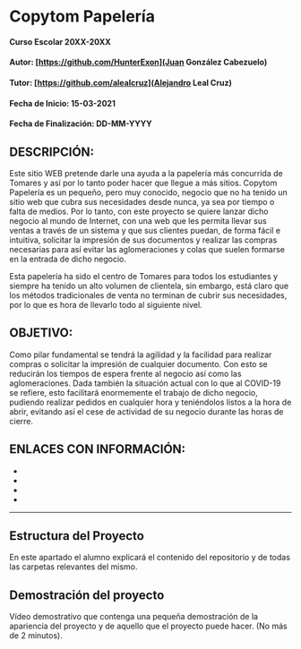 # Copytom Papelería

#### Curso Escolar 20XX-20XX
#### Autor: [https://github.com/HunterExon](Juan González Cabezuelo)
#### Tutor: [https://github.com/alealcruz](Alejandro Leal Cruz)
#### Fecha de Inicio: 15-03-2021
#### Fecha de Finalización: DD-MM-YYYY

## DESCRIPCIÓN:
Este sitio WEB pretende darle una ayuda a la papelería más concurrida de Tomares y así por lo tanto poder hacer que llegue a más sitios. Copytom Papelería es un pequeño, pero muy conocido, negocio que no ha tenido un sitio web que cubra sus necesidades desde nunca, ya sea por tiempo o falta de medios. Por lo tanto, con este proyecto se quiere lanzar dicho negocio al mundo de Internet, con una web que les permita llevar sus ventas a través de un sistema y que sus clientes puedan, de forma fácil e intuitiva, solicitar la impresión de sus documentos y realizar las compras necesarias para así evitar las aglomeraciones y colas que suelen formarse en la entrada de dicho negocio.

Esta papelería ha sido el centro de Tomares para todos los estudiantes y siempre ha tenido un alto volumen de clientela, sin embargo, está claro que los métodos tradicionales de venta no terminan de cubrir sus necesidades, por lo que es hora de llevarlo todo al siguiente nivel.


## OBJETIVO:
Como pilar fundamental se tendrá la agilidad y la facilidad para realizar compras o solicitar la impresión de cualquier documento. Con esto se reducirán los tiempos de espera frente al negocio así como las aglomeraciones. Dada también la situación actual con lo que al COVID-19 se refiere, esto facilitará enormemente el trabajo  de dicho negocio, pudiendo realizar pedidos en cualquier hora y teniéndolos listos a la hora de abrir, evitando así el cese de actividad de su negocio durante las horas de cierre.


## ENLACES CON INFORMACIÓN:
- [](Sketch)
- [](MockUp)
- [](Wireframe)
- [](Prototipo)

________________________________________________________________________________________________________________
## Estructura del Proyecto

En este apartado el alumno explicará el contenido del repositorio y de todas las carpetas relevantes del mismo.

## Demostración del proyecto

Vídeo demostrativo que contenga una pequeña demostración de la apariencia del proyecto y de aquello que el proyecto puede hacer. (No más de 2 minutos).
